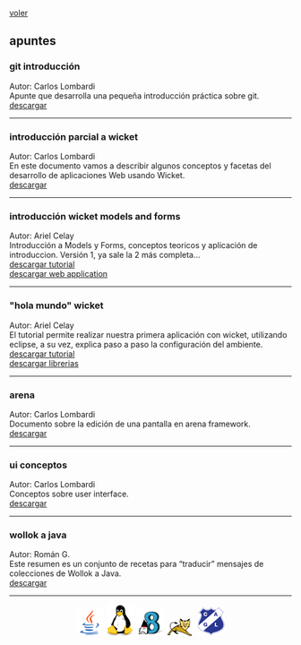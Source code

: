 [voler](index.md)<br/>
## apuntes

### git introducción
Autor: Carlos Lombardi<br/>
Apunte que desarrolla una pequeña introducción práctica sobre git.<br/>
<a href="material/documentos/apuntes/git-pequenia-introduccion-practica.pdf" target="_blank">descargar</a>

<hr/>

### introducción parcial a wicket
Autor: Carlos Lombardi<br/>
En este documento vamos a describir algunos conceptos y facetas del desarrollo de aplicaciones
Web usando Wicket.<br/>
<a href="material/documentos/apuntes/introduccion-parcial-a-wicket.pdf" target="_blank">descargar</a>

<hr/>

### introducción wicket models and forms
Autor: Ariel Celay<br/>
Introducción a Models y Forms, conceptos teoricos y aplicación de introduccion. Versión 1, ya sale la 2 más completa...<br/>
<a href="material/documentos/apuntes/modelos-y-formularios.pdf" target="_blank">descargar tutorial</a><br/>
<a href="material/projects/wicket-model-form.zip" target="_blank">descargar web application</a>

<hr/>

### "hola mundo" wicket
Autor: Ariel Celay<br/>
El tutorial permite realizar nuestra primera aplicación con wicket, utilizando eclipse, a su vez, explica paso a paso la configuración del ambiente.<br/>
<a href="material/documentos/apuntes/hola-mundo-wicket.pdf" target="_blank">descargar tutorial</a><br/>
<a href="material/libs/basicas-necesarias-wicket.zip" target="_blank">descargar librerias</a>

<hr/>

### arena
Autor: Carlos Lombardi<br/>
Documento sobre la edición de una pantalla en arena framework.<br/>
<a href="material/documentos/apuntes/pantalla-edicion-arena.pdf" target="_blank">descargar</a>

<hr/>

### ui conceptos
Autor: Carlos Lombardi<br/>
Conceptos sobre user interface.<br/>
<a href="material/documentos/apuntes/ui-conceptos.pdf" target="_blank">descargar</a>

<hr/>

### wollok a java
Autor: Román G.<br/>
Este resumen es un conjunto de recetas para “traducir” mensajes de colecciones de Wollok a Java.<br/>
<a href="material/documentos/apuntes/colecciones-de-wollok-a-java.pdf" target="_blank">descargar</a>

<hr/>

<center><img src="imagenes/logo-java-1.png" />&nbsp;<img src="imagenes/logo-linux-1.png" />&nbsp;<img src="imagenes/logo-java-2.png" />&nbsp;<img src="imagenes/logo-tomcat.png" />&nbsp;<img src="imagenes/logo-lamadrid-1.png" /></center>
